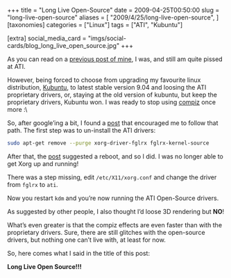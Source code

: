 +++
title = "Long Live Open-Source"
date = 2009-04-25T00:50:00
slug = "long-live-open-source"
aliases = [
  "2009/4/25/long-live-open-source",
]
[taxonomies]
categories = ["Linux"]
tags = ["ATI", "Kubuntu"]

[extra]
social_media_card = "imgs/social-cards/blog_long_live_open_source.jpg"
+++

As you can read on a [previous post of mine](@/blog/ati-for-linux/index.md),
I was, and still am quite pissed at ATI.

However, being forced to choose from upgrading my favourite linux distribution,
[Kubuntu](http://www.kubuntu.org), to latest stable version 9.04 and loosing
the ATI proprietary drivers, or, staying at the old version of kubuntu, but keep the
proprietary drivers, Kubuntu won. I was ready to stop using
[compiz](http://compiz-fusion.org) once more :\

So, after google’ing a bit, I found a [post](http://mebentley.blogspot.com/2009/03/upgrading-to-jaunty-kill-fglrx.html)
that encouraged me to follow that path.
The first step was to un-install the ATI drivers:

```bash
sudo apt-get remove --purge xorg-driver-fglrx fglrx-kernel-source
```

After that, the [post](http://mebentley.blogspot.com/2009/03/upgrading-to-jaunty-kill-fglrx.html)
suggested a reboot, and so I did. I was no longer able to get Xorg up and running!

There was a step missing, edit `/etc/X11/xorg.conf` and change the
driver from `fglrx` to `ati`.

Now you restart `kdm` and you’re now running the ATI Open-Source drivers.

As suggested by other people, I also thought I’d loose 3D rendering but **NO**!

What’s even greater is that the compiz effects are even faster than with the proprietary drivers.
Sure, there are still glitches with the open-source drivers, but nothing one can’t live with,
at least for now.

So, here comes what I said in the title of this post:

**Long Live Open Source!!!**
